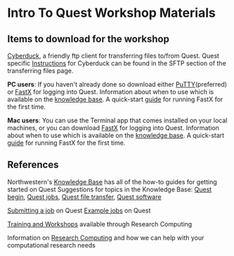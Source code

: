 # Intro To Quest Workshop Materials

## Items to download for the workshop
[Cyberduck](https://cyberduck.io/), a friendly ftp client for transferring files to/from Quest.  Quest specific [Instructions](https://kb.northwestern.edu/quest-filetransfer) for Cyberduck can be found in the SFTP section of the transferring files page.

 **PC users**: If you haven't already done so download either [PuTTY](https://www.chiark.greenend.org.uk/~sgtatham/putty/)(preferred) or [FastX](https://www.starnet.com/fastx/current-client) for logging into Quest. Information about when to use which is available on the [knowledge base](https://kb.northwestern.edu/quest-login).  A quick-start [guide](https://kb.northwestern.edu///internal/page.php?id=69237#config2) for running FastX for the first time.

 **Mac users**: You can use the Terminal app that comes installed on your local machines, or you can download [FastX](https://www.starnet.com/fastx/current-client) for logging into Quest. Information about when to use which is available on the [knowledge base](https://kb.northwestern.edu/quest-login). A quick-start [guide](https://kb.northwestern.edu///internal/page.php?id=69237#config2) for running FastX for the first time.


## References
Northwestern's [Knowledge Base](https://kb.northwestern.edu/) has all of the how-to guides for getting started on Quest
Suggestions for topics in the Knowledge Base: [Quest begin](https://kb.northwestern.edu/search.php?q=quest+begin&cat=0&aud=0), [Quest jobs](https://kb.northwestern.edu/search.php?q=quest+jobs&cat=0&aud=0), [Quest file transfer](https://kb.northwestern.edu/search.php?q=Quest+file+transfer&cat=0&aud=0), [Quest software](https://kb.northwestern.edu/page.php?id=70714)

[Submitting a job](https://kb.northwestern.edu/page.php?id=69247) on Quest
[Example jobs](https://kb.northwestern.edu/page.php?id=70719) on Quest

[Training and Workshops](http://www.it.northwestern.edu/research/campus-events/index.html) available through Research Computing

Information on [Research Computing](http://www.it.northwestern.edu/research/) and how we can help with your computational research needs
